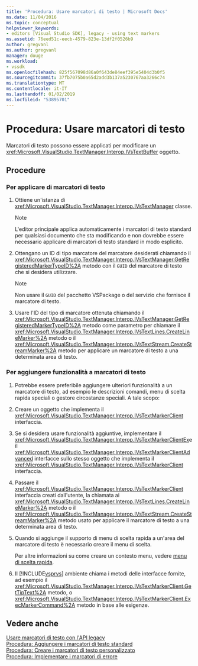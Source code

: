 ```yaml
---
title: 'Procedura: Usare marcatori di testo | Microsoft Docs'
ms.date: 11/04/2016
ms.topic: conceptual
helpviewer_keywords:
- editors [Visual Studio SDK], legacy - using text markers
ms.assetid: 76eed51c-eecb-4579-823e-13df2f0526b9
author: gregvanl
ms.author: gregvanl
manager: douge
ms.workload:
- vssdk
ms.openlocfilehash: 825f567098d86a0f643de84eef395e5404d3b0f5
ms.sourcegitcommit: 37fb7075b0a65d2add3b137a5230767aa3266c74
ms.translationtype: MT
ms.contentlocale: it-IT
ms.lasthandoff: 01/02/2019
ms.locfileid: "53895701"
---
```

# <a name="how-to-use-text-markers"></a>Procedura: Usare marcatori di testo
Marcatori di testo possono essere applicati per modificare un <xref:Microsoft.VisualStudio.TextManager.Interop.IVsTextBuffer> oggetto.  
  
## <a name="procedures"></a>Procedure  
  
### <a name="to-apply-text-markers"></a>Per applicare di marcatori di testo  
  
1.  Ottiene un'istanza di <xref:Microsoft.VisualStudio.TextManager.Interop.IVsTextManager> classe.  
  
    > [!NOTE]
    >  L'editor principale applica automaticamente i marcatori di testo standard per qualsiasi documento che sta modificando e non dovrebbe essere necessario applicare di marcatori di testo standard in modo esplicito.  
  
2.  Ottengano un ID di tipo marcatore del marcatore desiderati chiamando il <xref:Microsoft.VisualStudio.TextManager.Interop.IVsTextManager.GetRegisteredMarkerTypeID%2A> metodo con il `GUID` del marcatore di testo che si desidera utilizzare.  
  
    > [!NOTE]
    >  Non usare il `GUID` del pacchetto VSPackage o del servizio che fornisce il marcatore di testo.  
  
3.  Usare l'ID del tipo di marcatore ottenuta chiamando il <xref:Microsoft.VisualStudio.TextManager.Interop.IVsTextManager.GetRegisteredMarkerTypeID%2A> metodo come parametro per chiamare il <xref:Microsoft.VisualStudio.TextManager.Interop.IVsTextLines.CreateLineMarker%2A> metodo o il <xref:Microsoft.VisualStudio.TextManager.Interop.IVsTextStream.CreateStreamMarker%2A> metodo per applicare un marcatore di testo a una determinata area di testo.  
  
### <a name="to-add-features-to-text-markers"></a>Per aggiungere funzionalità a marcatori di testo  
  
1. Potrebbe essere preferibile aggiungere ulteriori funzionalità a un marcatore di testo, ad esempio le descrizioni comandi, menu di scelta rapida speciali o gestore circostanze speciali. A tale scopo:  
  
2. Creare un oggetto che implementa il <xref:Microsoft.VisualStudio.TextManager.Interop.IVsTextMarkerClient> interfaccia.  
  
3. Se si desidera usare funzionalità aggiuntive, implementare il <xref:Microsoft.VisualStudio.TextManager.Interop.IVsTextMarkerClientEx>e il <xref:Microsoft.VisualStudio.TextManager.Interop.IVsTextMarkerClientAdvanced> interfacce sullo stesso oggetto che implementa il <xref:Microsoft.VisualStudio.TextManager.Interop.IVsTextMarkerClient> interfaccia.  
  
4. Passare il <xref:Microsoft.VisualStudio.TextManager.Interop.IVsTextMarkerClient> interfaccia creati dall'utente, la chiamata ai <xref:Microsoft.VisualStudio.TextManager.Interop.IVsTextLines.CreateLineMarker%2A> metodo o il <xref:Microsoft.VisualStudio.TextManager.Interop.IVsTextStream.CreateStreamMarker%2A> metodo usato per applicare il marcatore di testo a una determinata area di testo.  
  
5. Quando si aggiunge il supporto di menu di scelta rapida a un'area del marcatore di testo è necessario creare il menu di scelta.  
  
    Per altre informazioni su come creare un contesto menu, vedere [menu di scelta rapida](../extensibility/context-menus.md).  
  
6. Il [!INCLUDE[vsprvs](../code-quality/includes/vsprvs_md.md)] ambiente chiama i metodi delle interfacce fornite, ad esempio il <xref:Microsoft.VisualStudio.TextManager.Interop.IVsTextMarkerClient.GetTipText%2A> metodo, o <xref:Microsoft.VisualStudio.TextManager.Interop.IVsTextMarkerClient.ExecMarkerCommand%2A> metodo in base alle esigenze.  
  
## <a name="see-also"></a>Vedere anche  
 [Usare marcatori di testo con l'API legacy](../extensibility/using-text-markers-with-the-legacy-api.md)   
 [Procedura: Aggiungere i marcatori di testo standard](../extensibility/how-to-add-standard-text-markers.md)   
 [Procedura: Creare i marcatori di testo personalizzato](../extensibility/how-to-create-custom-text-markers.md)   
 [Procedura: Implementare i marcatori di errore](../extensibility/how-to-implement-error-markers.md)
